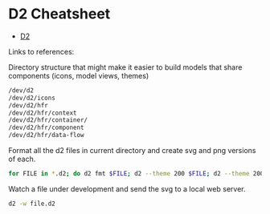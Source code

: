 # D2 Cheatsheet

- [D2](https://d2lang.com/)

Links to references:

Directory structure that might make it easier to build models that share components (icons, model views, themes)

```zsh
/dev/d2
/dev/d2/icons
/dev/d2/hfr
/dev/d2/hfr/context
/dev/d2/hfr/container/
/dev/d2/hfr/component
/dev/d2/hfr/data-flow
```

Format all the d2 files in current directory and create svg and png versions of each.

```zsh
for FILE in *.d2; do d2 fmt $FILE; d2 --theme 200 $FILE; d2 --theme 200 $FILE $FILE:r.png; done  
```

Watch a file under development and send the svg to a local web server.
```zsh
d2 -w file.d2
```